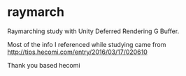 # raymarch
Raymarching study with Unity Deferred Rendering G Buffer.

Most of the info I referenced while studying came from http://tips.hecomi.com/entry/2016/03/17/020610

Thank you based hecomi
